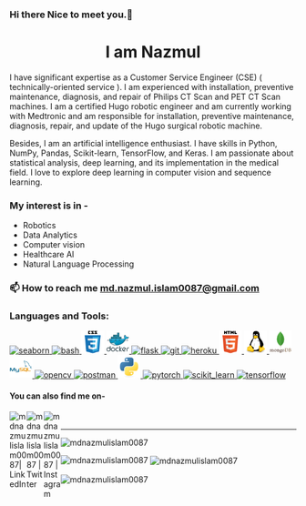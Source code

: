 ### Hi there Nice to meet you.👋

<h1 align="center">I am Nazmul</h1>
I have significant expertise as a Customer Service Engineer (CSE) ( technically-oriented service ). I am experienced with installation, preventive maintenance, diagnosis, and repair of Philips CT Scan and PET CT Scan machines. I am a certified Hugo robotic engineer and am currently working with Medtronic and am responsible for installation, preventive maintenance, diagnosis, repair, and update of the Hugo surgical robotic machine.

Besides, I am an artificial intelligence enthusiast. I have skills in Python, NumPy, Pandas, Scikit-learn, TensorFlow, and Keras. I am passionate about statistical analysis, deep learning, and its implementation in the medical field. I love to explore deep learning in computer vision and sequence learning.

### My interest is in -

* Robotics
* Data Analytics
* Computer vision 
* Healthcare AI
* Natural Language Processing 

### 📫 How to reach me **md.nazmul.islam0087@gmail.com**

<h3 align="left">Languages and Tools:</h3>
 
 
 <p align="left"> 
 <a href="https://seaborn.pydata.org/" target="_blank" rel="noreferrer"> <img src="https://seaborn.pydata.org/_images/logo-mark-lightbg.svg" alt="seaborn" width="40" height="40"/> </a>
 <a href="https://www.gnu.org/software/bash/" target="_blank"> <img src="https://www.vectorlogo.zone/logos/gnu_bash/gnu_bash-icon.svg" alt="bash" width="40" height="40"/> </a>
 <a href="https://www.w3schools.com/css/" target="_blank"> <img src="https://raw.githubusercontent.com/devicons/devicon/master/icons/css3/css3-original-wordmark.svg" alt="css3" width="40" height="40"/> </a>
  <a href="https://www.docker.com/" target="_blank"> <img src="https://raw.githubusercontent.com/devicons/devicon/master/icons/docker/docker-original-wordmark.svg" alt="docker" width="40" height="40"/> </a>
 <a href="https://flask.palletsprojects.com/" target="_blank"> <img src="https://www.vectorlogo.zone/logos/pocoo_flask/pocoo_flask-icon.svg" alt="flask" width="40" height="40"/> </a>
  <a href="https://git-scm.com/" target="_blank"> <img src="https://www.vectorlogo.zone/logos/git-scm/git-scm-icon.svg" alt="git" width="40" height="40"/> </a> 
  <a href="https://heroku.com" target="_blank"> <img src="https://www.vectorlogo.zone/logos/heroku/heroku-icon.svg" alt="heroku" width="40" height="40"/> </a> 
  <a href="https://www.w3.org/html/" target="_blank"> <img src="https://raw.githubusercontent.com/devicons/devicon/master/icons/html5/html5-original-wordmark.svg" alt="html5" width="40" height="40"/> </a> 
  <a href="https://www.linux.org/" target="_blank"> <img src="https://raw.githubusercontent.com/devicons/devicon/master/icons/linux/linux-original.svg" alt="linux" width="40" height="40"/> </a>
   <a href="https://www.mongodb.com/" target="_blank"> <img src="https://raw.githubusercontent.com/devicons/devicon/master/icons/mongodb/mongodb-original-wordmark.svg" alt="mongodb" width="40" height="40"/> </a> 
   <a href="https://www.mysql.com/" target="_blank"> <img src="https://raw.githubusercontent.com/devicons/devicon/master/icons/mysql/mysql-original-wordmark.svg" alt="mysql" width="40" height="40"/> </a>
    <a href="https://opencv.org/" target="_blank"> <img src="https://www.vectorlogo.zone/logos/opencv/opencv-icon.svg" alt="opencv" width="40" height="40"/> </a>
   <a href="https://postman.com" target="_blank"> <img src="https://www.vectorlogo.zone/logos/getpostman/getpostman-icon.svg" alt="postman" width="40" height="40"/> </a>
  <a href="https://www.python.org" target="_blank"> <img src="https://raw.githubusercontent.com/devicons/devicon/master/icons/python/python-original.svg" alt="python" width="40" height="40"/> </a>
   <a href="https://pytorch.org/" target="_blank"> <img src="https://www.vectorlogo.zone/logos/pytorch/pytorch-icon.svg" alt="pytorch" width="40" height="40"/> </a> <a href="https://scikit-learn.org/" target="_blank"> <img src="https://upload.wikimedia.org/wikipedia/commons/0/05/Scikit_learn_logo_small.svg" alt="scikit_learn" width="40" height="40"/> </a>
  <a href="https://www.tensorflow.org" target="_blank"> <img src="https://www.vectorlogo.zone/logos/tensorflow/tensorflow-icon.svg" alt="tensorflow" width="40" height="40"/> </a> </p>

#### You can also find me on- 

[<img align="left" alt="mdnazmulislam0087| LinkedIn" width="30px" src="https://img.icons8.com/color/48/000000/linkedin.png" />][linkedin]
[<img align="left" alt="mdnazmulislam0087 | Twitter" width="30px" src="https://img.icons8.com/fluent/48/000000/twitter.png" />][twitter]
[<img align="left" alt="mdnazmulislam0087 | Instagram" width="30px" src="https://img.icons8.com/fluent/48/000000/instagram-new.png" />][Instagram]



<br>

<hr>

[linkedin]: https://www.linkedin.com/in/nazmul87/
[twitter]: https://twitter.com/nazmul0087
[Instagram]: https://www.instagram.com/nazmul87/

<p align="left"> <img src="https://komarev.com/ghpvc/?username=mdnazmulislam0087&label=Profile%20views&color=0e75b6&style=flat" alt="mdnazmulislam0087" /> </p>

<p><img align="left" src="https://github-readme-stats.vercel.app/api/top-langs?username=mdnazmulislam0087&show_icons=true&locale=en&layout=compact" alt="mdnazmulislam0087" /></p>

<p>&nbsp;<img align="center" src="https://github-readme-stats.vercel.app/api?username=mdnazmulislam0087&show_icons=true&locale=en" alt="mdnazmulislam0087" /></p>

<p><img align="center" src="https://github-readme-streak-stats.herokuapp.com/?user=mdnazmulislam0087&" alt="mdnazmulislam0087" /></p>




<!--
**mdnazmulislam0087/mdnazmulislam0087** is a ✨ _special_ ✨ repository because its `README.md` (this file) appears on your GitHub profile.

Here are some ideas to get you started:

- 🔭 I’m currently working on ...
- 🌱 I’m currently learning ...
- 👯 I’m looking to collaborate on ...
- 🤔 I’m looking for help with ...
- 💬 Ask me about ...
- 📫 How to reach me: ...
- 😄 Pronouns: ...
- ⚡ Fun fact: ...
-->
